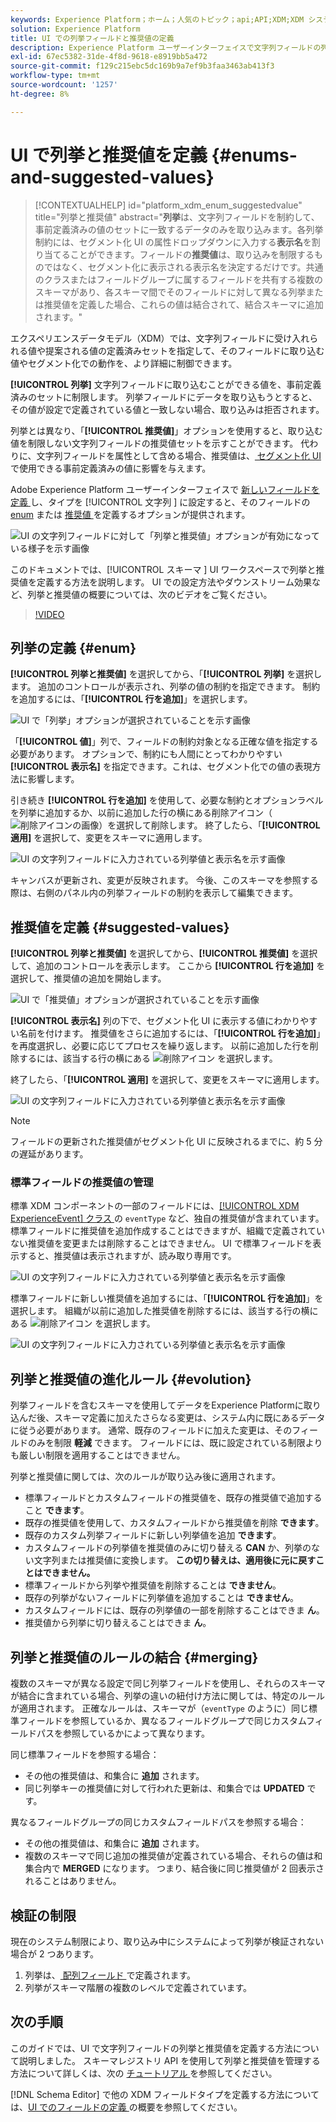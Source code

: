 ```yaml
---
keywords: Experience Platform；ホーム；人気のトピック；api;API;XDM;XDM システム；エクスペリエンスデータモデル；データモデル；ui；ワークスペース；列挙；フィールド；
solution: Experience Platform
title: UI での列挙フィールドと推奨値の定義
description: Experience Platform ユーザーインターフェイスで文字列フィールドの列挙と推奨値を定義する方法について説明します。
exl-id: 67ec5382-31de-4f8d-9618-e8919bb5a472
source-git-commit: f129c215ebc5dc169b9a7ef9b3faa3463ab413f3
workflow-type: tm+mt
source-wordcount: '1257'
ht-degree: 8%

---
```


# UI で列挙と推奨値を定義 {#enums-and-suggested-values}

>[!CONTEXTUALHELP]
>id="platform_xdm_enum_suggestedvalue"
>title="列挙と推奨値"
>abstract="**列挙**&#x200B;は、文字列フィールドを制約して、事前定義済みの値のセットに一致するデータのみを取り込みます。各列挙制約には、セグメント化 UI の属性ドロップダウンに入力する&#x200B;**表示名**&#x200B;を割り当てることができます。フィールドの&#x200B;**推奨値**&#x200B;は、取り込みを制限するものではなく、セグメント化に表示される表示名を決定するだけです。共通のクラスまたはフィールドグループに属するフィールドを共有する複数のスキーマがあり、各スキーマ間でそのフィールドに対して異なる列挙または推奨値を定義した場合、これらの値は結合されて、結合スキーマに追加されます。"

エクスペリエンスデータモデル（XDM）では、文字列フィールドに受け入れられる値や提案される値の定義済みセットを指定して、そのフィールドに取り込む値やセグメント化での動作を、より詳細に制御できます。

**[!UICONTROL 列挙]** 文字列フィールドに取り込むことができる値を、事前定義済みのセットに制限します。 列挙フィールドにデータを取り込もうとすると、その値が設定で定義されている値と一致しない場合、取り込みは拒否されます。

列挙とは異なり、「**[!UICONTROL 推奨値]**」オプションを使用すると、取り込む値を制限しない文字列フィールドの推奨値セットを示すことができます。 代わりに、文字列フィールドを属性として含める場合、推奨値は、[ セグメント化 UI](../../../segmentation/ui/overview.md) で使用できる事前定義済みの値に影響を与えます。

Adobe Experience Platform ユーザーインターフェイスで [ 新しいフィールドを定義 ](./overview.md#define) し、タイプを [!UICONTROL  文字列 ] に設定すると、そのフィールドの [enum](#enum) または [ 推奨値 ](#suggested-values) を定義するオプションが提供されます。

![UI の文字列フィールドに対して「列挙と推奨値」オプションが有効になっている様子を示す画像 ](../../images/ui/fields/enum/enum-options-selected.png)

このドキュメントでは、[!UICONTROL  スキーマ ] UI ワークスペースで列挙と推奨値を定義する方法を説明します。 UI での設定方法やダウンストリーム効果など、列挙と推奨値の概要については、次のビデオをご覧ください。

>[!VIDEO](https://video.tv.adobe.com/v/3409501/?quality=12&learn=on)

## 列挙の定義 {#enum}

**[!UICONTROL 列挙と推奨値]** を選択してから、「**[!UICONTROL 列挙]** を選択します。 追加のコントロールが表示され、列挙の値の制約を指定できます。 制約を追加するには、「**[!UICONTROL 行を追加]**」を選択します。

![UI で「列挙」オプションが選択されていることを示す画像 ](../../images/ui/fields/enum/enum-add-row.png)

「**[!UICONTROL 値]**」列で、フィールドの制約対象となる正確な値を指定する必要があります。 オプションで、制約にも人間にとってわかりやすい **[!UICONTROL 表示名]** を指定できます。これは、セグメント化での値の表現方法に影響します。

引き続き **[!UICONTROL 行を追加]** を使用して、必要な制約とオプションラベルを列挙に追加するか、以前に追加した行の横にある削除アイコン（![ 削除アイコンの画像 ](/help/images/icons/remove-circle.png)）を選択して削除します。 終了したら、「**[!UICONTROL 適用]** を選択して、変更をスキーマに適用します。

![UI の文字列フィールドに入力されている列挙値と表示名を示す画像 ](../../images/ui/fields/enum/enum-confirm.png)

キャンバスが更新され、変更が反映されます。 今後、このスキーマを参照する際は、右側のパネル内の列挙フィールドの制約を表示して編集できます。

## 推奨値を定義 {#suggested-values}

**[!UICONTROL 列挙と推奨値]** を選択してから、**[!UICONTROL 推奨値]** を選択して、追加のコントロールを表示します。 ここから **[!UICONTROL 行を追加]** を選択して、推奨値の追加を開始します。

![UI で「推奨値」オプションが選択されていることを示す画像 ](../../images/ui/fields/enum/suggested-add-row.png)

**[!UICONTROL 表示名]** 列の下で、セグメント化 UI に表示する値にわかりやすい名前を付けます。 推奨値をさらに追加するには、「**[!UICONTROL 行を追加]**」を再度選択し、必要に応じてプロセスを繰り返します。 以前に追加した行を削除するには、該当する行の横にある ![ 削除アイコン ](/help/images/icons/remove-circle.png) を選択します。

終了したら、「**[!UICONTROL 適用]** を選択して、変更をスキーマに適用します。

![UI の文字列フィールドに入力されている列挙値と表示名を示す画像 ](../../images/ui/fields/enum/suggested-confirm.png)

>[!NOTE]
>
>フィールドの更新された推奨値がセグメント化 UI に反映されるまでに、約 5 分の遅延があります。

### 標準フィールドの推奨値の管理

標準 XDM コンポーネントの一部のフィールドには、[[!UICONTROL XDM ExperienceEvent] クラス ](../../classes/experienceevent.md) の `eventType` など、独自の推奨値が含まれています。 標準フィールドに推奨値を追加作成することはできますが、組織で定義されていない推奨値を変更または削除することはできません。 UI で標準フィールドを表示すると、推奨値は表示されますが、読み取り専用です。

![UI の文字列フィールドに入力されている列挙値と表示名を示す画像 ](../../images/ui/fields/enum/suggested-standard.png)

標準フィールドに新しい推奨値を追加するには、「**[!UICONTROL 行を追加]**」を選択します。 組織が以前に追加した推奨値を削除するには、該当する行の横にある ![ 削除アイコン ](/help/images/icons/remove-circle.png) を選択します。

![UI の文字列フィールドに入力されている列挙値と表示名を示す画像 ](../../images/ui/fields/enum/suggested-standard-add.png)

<!-- ### Removing suggested values for standard fields

Only suggested values that you define can be removed from a standard field. Existing suggested values can be disabled so that they no longer appear in the segmentation dropdown, but they cannot be removed outright.

For example, consider a profile schema where the a suggested value for the standard `person.gender` field is disabled:

![Image showing the enum values and display names filled out for the string field in the UI](../../images/ui/fields/enum/standard-enum-disabled.png)

In this example, the display name "[!UICONTROL Non-specific]" is now disabled from being shown in the segmentation dropdown list. However, the value `non_specific` is still part of the list of enumerated fields and is therefore still allowed on ingestion. In other words, you cannot disable the actual enum value for the standard field as it would go against the principle of only allowing changes that make a field less restrictive.

See the [section below](#evolution) for more information on the rules for updating enums and suggested values for existing schema fields. -->

## 列挙と推奨値の進化ルール {#evolution}

列挙フィールドを含むスキーマを使用してデータをExperience Platformに取り込んだ後、スキーマ定義に加えたさらなる変更は、システム内に既にあるデータに従う必要があります。 通常、既存のフィールドに加えた変更は、そのフィールドのみを制限 **軽減** できます。 フィールドには、既に設定されている制限よりも厳しい制限を適用することはできません。

列挙と推奨値に関しては、次のルールが取り込み後に適用されます。

* 標準フィールドとカスタムフィールドの推奨値を、既存の推奨値で追加すること **できます**。
* 既存の推奨値を使用して、カスタムフィールドから推奨値を削除 **できます**。
* 既存のカスタム列挙フィールドに新しい列挙値を追加 **できます**。
* カスタムフィールドの列挙値を推奨値のみに切り替える **CAN** か、列挙のない文字列または推奨値に変換します。 **この切り替えは、適用後に元に戻すことはできません。**
* 標準フィールドから列挙や推奨値を削除することは **できません**。
* 既存の列挙がないフィールドに列挙値を追加することは **できません**。
* カスタムフィールドには、既存の列挙値の一部を削除することはできま **ん**。
* 推奨値から列挙に切り替えることはできま **ん**。

## 列挙と推奨値のルールの結合 {#merging}

複数のスキーマが異なる設定で同じ列挙フィールドを使用し、それらのスキーマが結合に含まれている場合、列挙の違いの紐付け方法に関しては、特定のルールが適用されます。 正確なルールは、スキーマが（`eventType` のように）同じ標準フィールドを参照しているか、異なるフィールドグループで同じカスタムフィールドパスを参照しているかによって異なります。

同じ標準フィールドを参照する場合：

* その他の推奨値は、和集合に **追加** されます。
* 同じ列挙キーの推奨値に対して行われた更新は、和集合では **UPDATED** です。

異なるフィールドグループの同じカスタムフィールドパスを参照する場合：

* その他の推奨値は、和集合に **追加** されます。
* 複数のスキーマで同じ追加の推奨値が定義されている場合、それらの値は和集合内で **MERGED** になります。 つまり、結合後に同じ推奨値が 2 回表示されることはありません。

## 検証の制限

現在のシステム制限により、取り込み中にシステムによって列挙が検証されない場合が 2 つあります。

1. 列挙は、[ 配列フィールド ](./array.md) で定義されます。
1. 列挙がスキーマ階層の複数のレベルで定義されています。

## 次の手順

このガイドでは、UI で文字列フィールドの列挙と推奨値を定義する方法について説明しました。 スキーマレジストリ API を使用して列挙と推奨値を管理する方法について詳しくは、次の [ チュートリアル ](../../tutorials/suggested-values.md) を参照してください。

[!DNL Schema Editor] で他の XDM フィールドタイプを定義する方法については、[UI でのフィールドの定義 ](./overview.md#special) の概要を参照してください。
